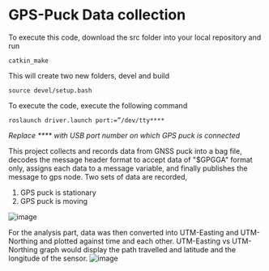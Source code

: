 # GPS-Puck Data collection

To execute this code, download the src folder into your local repository and run
```
catkin_make
```
This will create two new folders, devel and build
```
source devel/setup.bash
```
To execute the code, execute the following command
```
roslaunch driver.launch port:=”/dev/tty****
```
*Replace **** with USB port number on which GPS puck is connected*

This project collects and records data from GNSS puck into a bag file, decodes the message header format to accept data of "$GPGGA" format only, assigns each data to a message variable, and finally publishes the message to gps node. 
Two sets of data are recorded,
1. GPS puck is stationary
2. GPS puck is moving

![image](https://github.com/aayush-sanghvi/robotics-sensing-and-navigation/assets/168468569/fc3a4b9c-0a3f-4d6c-ab09-692da61136fc)

For the analysis part, data was then converted into UTM-Easting and UTM-Northing and plotted against time and each other. UTM-Easting vs UTM-Northing graph would display the path travelled and latitude and the longitude of the sensor.
![image](https://github.com/aayush-sanghvi/robotics-sensing-and-navigation/assets/168468569/2a6cba78-5061-44e1-995b-9e9542531702)
